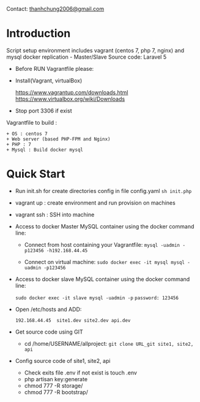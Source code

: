 Contact: thanhchung2006@gmail.com
# Introduction

Script setup environment includes vagrant (centos 7, php 7, nginx) and mysql docker replication - Master/Slave
Source code: Laravel 5

* Before RUN Vagrantfile please: 

+ Install(Vagrant, virtualBox)

	https://www.vagrantup.com/downloads.html
	https://www.virtualbox.org/wiki/Downloads

+ Stop port 3306 if exist

Vagrantfile to build : 

	+ OS : centos 7
	+ Web server (based PHP-FPM and Nginx)
	+ PHP : 7
	+ Mysql : Build docker mysql 

# Quick Start

+ Run init.sh for create directories config in file config.yaml
	`sh init.php`	
+ vagrant up : create environment and run provision on machines

+ vagrant ssh :  SSH into machine

+ Access to docker Master MySQL container using the docker command line:

	* Connect from host containing your Vagrantfile: `mysql -uadmin -p123456 -h192.168.44.45`
		
	* Connect on virtual machine: `sudo docker exec -it mysql mysql -uadmin -p123456`
 
+ Access to docker slave MySQL container using the docker command line:

	`sudo docker exec -it slave mysql -uadmin -p`
	`password: 123456`

+ Open /etc/hosts and ADD:

	`192.168.44.45  site1.dev site2.dev api.dev`

+ Get source code using GIT
	* cd /home/USERNAME/allproject: `git clone URL_git site1, site2, api`
+ Config source code of site1, site2, api
	* Check exits file .env if not exist is touch .env 
	* php artisan key:generate
	* chmod 777 -R storage/
	* chmod 777 -R bootstrap/


